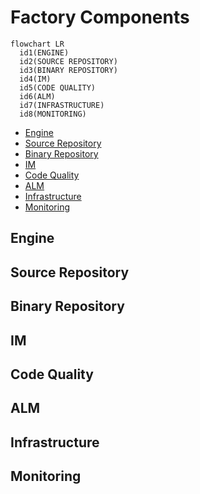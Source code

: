 # Factory Components
<!-- TODO: Description of factory components -->

<!-- TODO: highlevel component architecture -->
```mermaid
flowchart LR
  id1(ENGINE)
  id2(SOURCE REPOSITORY)
  id3(BINARY REPOSITORY)
  id4(IM)
  id5(CODE QUALITY)
  id6(ALM)
  id7(INFRASTRUCTURE)
  id8(MONITORING)
```

<!-- TOC -->
- [Engine](#engine)
- [Source Repository](#source-repository)
- [Binary Repository](#binary-repository)
- [IM](#im)
- [Code Quality](#code-quality)
- [ALM](#alm)
- [Infrastructure](#infrastructure)
- [Monitoring](#monitoring)
<!-- /TOC -->

## Engine
<!-- TODO: Description of Engine component -->

## Source Repository
<!-- TODO: Description of Source Repository component -->

## Binary Repository
<!-- TODO: Description of Binary Repository component -->

## IM
<!-- TODO: Description of IM component -->

## Code Quality
<!-- TODO: Description of Code Quality component -->

## ALM
<!-- TODO: Description of ALM component -->

## Infrastructure
<!-- TODO: Description of Infrastructure component -->

## Monitoring
<!-- TODO: Description of Monitoring component -->

